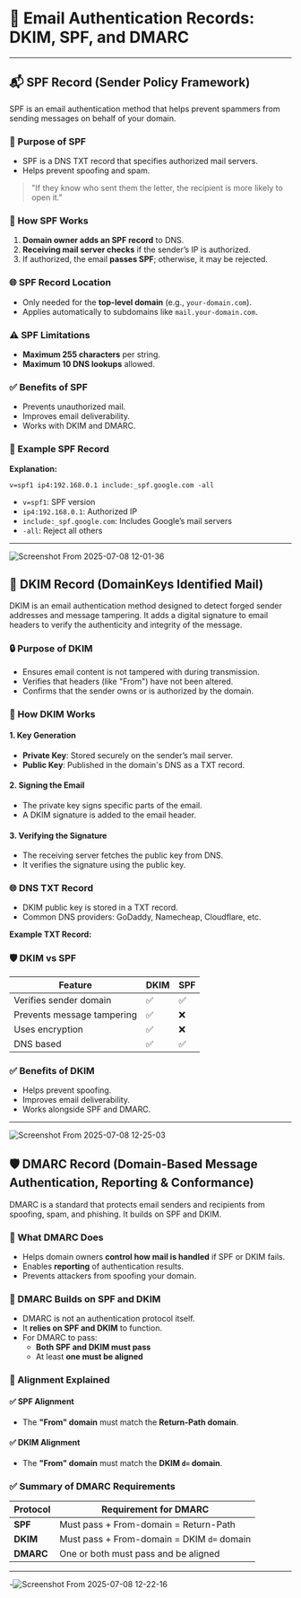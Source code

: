 # 📧 Email Authentication Records: DKIM, SPF, and DMARC

---



## 📬 SPF Record (Sender Policy Framework)

SPF is an email authentication method that helps prevent spammers from sending messages on behalf of your domain.

### 🔧 Purpose of SPF
- SPF is a DNS TXT record that specifies authorized mail servers.
- Helps prevent spoofing and spam.
> "If they know who sent them the letter, the recipient is more likely to open it."

### 🔧 How SPF Works
1. **Domain owner adds an SPF record** to DNS.
2. **Receiving mail server checks** if the sender’s IP is authorized.
3. If authorized, the email **passes SPF**; otherwise, it may be rejected.

### 🌐 SPF Record Location
- Only needed for the **top-level domain** (e.g., `your-domain.com`).
- Applies automatically to subdomains like `mail.your-domain.com`.

### ⚠️ SPF Limitations
- **Maximum 255 characters** per string.
- **Maximum 10 DNS lookups** allowed.

### ✅ Benefits of SPF
- Prevents unauthorized mail.
- Improves email deliverability.
- Works with DKIM and DMARC.

### 🧾 Example SPF Record



**Explanation:**
    
    v=spf1 ip4:192.168.0.1 include:_spf.google.com -all

- `v=spf1`: SPF version
- `ip4:192.168.0.1`: Authorized IP
- `include:_spf.google.com`: Includes Google’s mail servers
- `-all`: Reject all others

---

![Screenshot From 2025-07-08 12-01-36](https://github.com/user-attachments/assets/0fcd996c-7f68-4e19-94f5-da2729e996e1)



## 🔐 DKIM Record (DomainKeys Identified Mail)

DKIM is an email authentication method designed to detect forged sender addresses and message tampering. It adds a digital signature to email headers to verify the authenticity and integrity of the message.

### 🔒 Purpose of DKIM
- Ensures email content is not tampered with during transmission.
- Verifies that headers (like "From") have not been altered.
- Confirms that the sender owns or is authorized by the domain.

### 🔑 How DKIM Works

#### 1. Key Generation
- **Private Key**: Stored securely on the sender’s mail server.
- **Public Key**: Published in the domain's DNS as a TXT record.

#### 2. Signing the Email
- The private key signs specific parts of the email.
- A DKIM signature is added to the email header.

#### 3. Verifying the Signature
- The receiving server fetches the public key from DNS.
- It verifies the signature using the public key.

### 🌐 DNS TXT Record
- DKIM public key is stored in a TXT record.
- Common DNS providers: GoDaddy, Namecheap, Cloudflare, etc.

**Example TXT Record:**


### 🛡️ DKIM vs SPF

| Feature                  | DKIM | SPF |
|--------------------------|------|-----|
| Verifies sender domain   | ✅   | ✅  |
| Prevents message tampering | ✅ | ❌  |
| Uses encryption          | ✅   | ❌  |
| DNS based                | ✅   | ✅  |

### ✅ Benefits of DKIM
- Helps prevent spoofing.
- Improves email deliverability.
- Works alongside SPF and DMARC.

---

![Screenshot From 2025-07-08 12-25-03](https://github.com/user-attachments/assets/b3c0010e-894d-45be-9961-238890b56d79)




## 🛡️ DMARC Record (Domain-Based Message Authentication, Reporting & Conformance)

DMARC is a standard that protects email senders and recipients from spoofing, spam, and phishing. It builds on SPF and DKIM.

### 🎯 What DMARC Does
- Helps domain owners **control how mail is handled** if SPF or DKIM fails.
- Enables **reporting** of authentication results.
- Prevents attackers from spoofing your domain.

### 🔗 DMARC Builds on SPF and DKIM
- DMARC is not an authentication protocol itself.
- It **relies on SPF and DKIM** to function.
- For DMARC to pass:
  - **Both SPF and DKIM must pass**
  - At least **one must be aligned**

### 📌 Alignment Explained

#### ✅ SPF Alignment
- The **"From" domain** must match the **Return-Path domain**.

#### ✅ DKIM Alignment
- The **"From" domain** must match the **DKIM `d=` domain**.

### ✅ Summary of DMARC Requirements

| Protocol | Requirement for DMARC |
|----------|------------------------|
| **SPF**  | Must pass + From-domain = Return-Path |
| **DKIM** | Must pass + From-domain = DKIM `d=` domain |
| **DMARC**| One or both must pass and be aligned |


---
-![Screenshot From 2025-07-08 12-22-16](https://github.com/user-attachments/assets/89fd3612-9a86-4cd7-9dcf-f3d2195eeee0)



